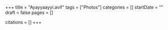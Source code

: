 +++
title = "Ayayyaayyi.avif"
tags = ["Photos"]
categories = []
startDate = ""
draft = false
pages = []

citations = []
+++
